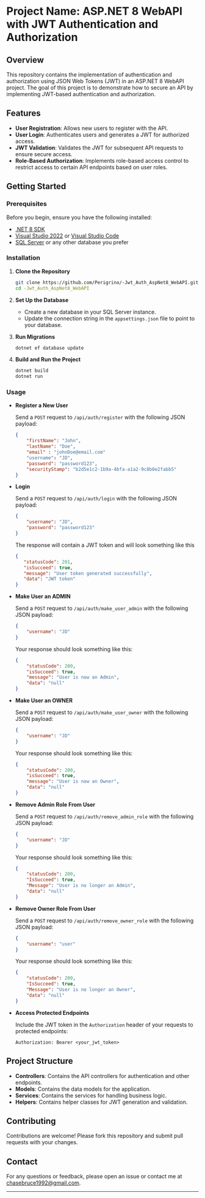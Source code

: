 # Project Name: ASP.NET 8 WebAPI with JWT Authentication and Authorization

## Overview

This repository contains the implementation of authentication and authorization using JSON Web Tokens (JWT) in an ASP.NET 8 WebAPI project. The goal of this project is to demonstrate how to secure an API by implementing JWT-based authentication and authorization.

## Features

- **User Registration**: Allows new users to register with the API.
- **User Login**: Authenticates users and generates a JWT for authorized access.
- **JWT Validation**: Validates the JWT for subsequent API requests to ensure secure access.
- **Role-Based Authorization**: Implements role-based access control to restrict access to certain API endpoints based on user roles.

## Getting Started

### Prerequisites

Before you begin, ensure you have the following installed:

- [.NET 8 SDK](https://dotnet.microsoft.com/download/dotnet/8.0)
- [Visual Studio 2022](https://visualstudio.microsoft.com/) or [Visual Studio Code](https://code.visualstudio.com/)
- [SQL Server](https://www.microsoft.com/en-us/sql-server/sql-server-downloads) or any other database you prefer

### Installation

1. **Clone the Repository**

   ```bash
   git clone https://github.com/Perigrino/-Jwt_Auth_AspNet8_WebAPI.git
   cd -Jwt_Auth_AspNet8_WebAPI
   ```

2. **Set Up the Database**

   - Create a new database in your SQL Server instance.
   - Update the connection string in the `appsettings.json` file to point to your database.

3. **Run Migrations**

   ```bash
   dotnet ef database update
   ```

4. **Build and Run the Project**

   ```bash
   dotnet build
   dotnet run
   ```

### Usage

- **Register a New User**

  Send a `POST` request to `/api/auth/register` with the following JSON payload:

  ```json
  {
      "firstName": "John",
      "lastName": "Doe",
      "email" : "johnDoe@email.com"
      "username": "JD",
      "password": "password123",
      "securityStamp": "b2d5e1c2-1b9a-4bfa-a1a2-9c8b0e2fabb5"
  }
  ```

- **Login**

  Send a `POST` request to `/api/auth/login` with the following JSON payload:

  ```json
  {
      "username": "JD",
      "password": "password123"
  }
  ```
  The response will contain a JWT token and will look something like this 
   ```json
  {
      "statusCode": 201,
      "isSucceed": true,
      "message": "User token generated successfully",
      "data": "JWT token"
  }
  ```

- **Make User an ADMIN**

  Send a `POST` request to `/api/auth/make_user_admin` with the following JSON payload:

  ```json
  {
      "username": "JD"
  }
  ```

    Your response should look something like this:

    ```json
    {
        "statusCode": 200,
        "isSucceed": true,
        "message": "User is now an Admin",
        "data": "null"
    }
    ```


- **Make User an OWNER**

  Send a `POST` request to `/api/auth/make_user_owner` with the following JSON payload:

  ```json
  {
      "username": "JD"
  }
  ```

  Your response should look something like this:

    ```json
    {
        "statusCode": 200,
        "isSucceed": true,
        "message": "User is now an Owner",
        "data": "null"
    }
    ```


- **Remove Admin Role From User**

  Send a `POST` request to `/api/auth/remove_admin_role` with the following JSON payload:

  ```json
  {
      "username": "JD"
  }
  ```

  Your response should look something like this:

    ```json
    {
        "statusCode": 200,
        "IsSucceed": true,
        "Message": "User is no longer an Admin",
        "data": "null"
    }
    ```



- **Remove Owner Role From User**

  Send a `POST` request to `/api/auth/remove_owner_role` with the following JSON payload:

  ```json
  {
      "username": "user"
  }
  ```

  Your response should look something like this:

    ```json
    {
        "statusCode": 200,
        "IsSucceed": true,
        "Message": "User is no longer an Owner",
        "data": "null"
    }
    ```

- **Access Protected Endpoints**

  Include the JWT token in the `Authorization` header of your requests to protected endpoints:

  ```http
  Authorization: Bearer <your_jwt_token>
  ```

## Project Structure

- **Controllers**: Contains the API controllers for authentication and other endpoints.
- **Models**: Contains the data models for the application.
- **Services**: Contains the services for handling business logic.
- **Helpers**: Contains helper classes for JWT generation and validation.

## Contributing

Contributions are welcome! Please fork this repository and submit pull requests with your changes.


## Contact

For any questions or feedback, please open an issue or contact me at [chasebruce1992@gmail.com](mailto:chasebruce1992@gmail.com).

---